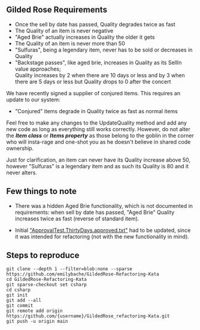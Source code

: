## Gilded Rose Requirements

- Once the sell by date has passed, Quality degrades twice as fast
- The Quality of an item is never negative
- "Aged Brie" actually increases in Quality the older it gets
- The Quality of an item is never more than 50
- "Sulfuras", being a legendary item, never has to be sold or decreases in Quality
- "Backstage passes", like aged brie, increases in Quality as its SellIn value approaches;<br>
Quality increases by 2 when there are 10 days or less and by 3 when there are 5 days or less but Quality drops to 0 after the concert

We have recently signed a supplier of conjured items. This requires an update to our system:

- "Conjured" items degrade in Quality twice as fast as normal items

Feel free to make any changes to the UpdateQuality method and add any new code as long as everything
still works correctly. However, do not alter the ***Item class*** or ***Items property*** as those belong to the
goblin in the corner who will insta-rage and one-shot you as he doesn't believe in shared code
ownership.

Just for clarification, an item can never have its Quality increase above 50, however "Sulfuras" is a
legendary item and as such its Quality is 80 and it never alters.

## Few things to note

- There was a hidden Aged Brie functionality, which is not documented in requirements: when sell by date has passed, "Aged Brie" Quality increases twice as fast (reverse of standard item).

- Initial ["ApprovalTest.ThirtyDays.approved.txt"](https://github.com/alwaysintune/GildedRose_refactoring-Kata/blob/main/tests/csharp.UnitTests/ApprovalTest.ThirtyDays.approved.outdated.txt) had to be updated, since it was intended for refactoring (not with the new functionality in mind).

## Steps to reproduce

```
git clone --depth 1 --filter=blob:none --sparse https://github.com/emilybache/GildedRose-Refactoring-Kata
cd GildedRose-Refactoring-Kata
git sparse-checkout set csharp
cd csharp
git init
git add --all
git commit
git remote add origin https://github.com/{username}/GildedRose_refactoring-Kata.git
git push -u origin main
```
